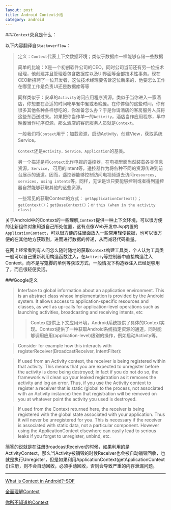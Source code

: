 ```yaml
---
layout: post
title: Android Context小结
category: android
---
```


###`Context`究竟是什么：

以下内容翻译自`Stackoverflow`：          

> 定义：`Context`代表上下文数据环境；类似于数据库一样能够存储一些数据
> 
> 简单的比喻：X是一个初创软件公司的CEO，同时公司当前还有另一位技术经理，他创建并且管理着包含数据库以及UI界面等全部技术性事务。现在CEO新招聘了一位开发者，这位技术经理要告诉这位新来的，他要怎么工作在哪里工作是负责UI还是数据库等等
> 
> 同样类似于：安卓的`Activity`访问应用程序资源。类似于当你进入一家酒店，你想要在合适的时间吃早餐中餐或者晚餐。在你停留的这些时间，你有很多其他各种各样想吃的，你准备怎么办？于是你请酒店的客房服务人员将这些东西送过来。如果把你当作单一的`Activity`，酒店当作应用程序，早中晚餐当作程序资源，那么酒店的客房服务人员就是`Context`。
> 
> 一般我们将`Context`用于：加载资源，启动Activity，创建View，获取系统Service。
> 
> `Context`还是`Activity，Service，Application`的基类。
> 
> 另一个描述是将`Context`比作电视的遥控器，在电视里面当然装载各类信息资源，`Service`， 可用的Intent等，遥控器作为将各种不同的资源传递到前台展示的通道。因而，遥控器能够控制访问电视频道去访问`resources, services, using intents`等。同样，无论是谁只要能够控制或者得到遥控器自然能够获取其他的这些资源。
> 
> 一些常见的获取Context的方式：
> `getApplicationContext()`；`getContext()`；`getBaseContext()`；or `this (when in the activity class)`
> 




关于Android中的Context的一些理解,`Context`提供一种上下文环境，可以很方便的让新组件对象知道自己所处位置，这有点像Web开发中Jsp内置的`ApplicationContext`，可以很方便的往里面放入一些常用轻便数据，也可以很方便的在其他地方获取到，进而进行数据的传递，从而减轻代码重量。

在网上经常看到有人问怎么随时随地的获取`Context`构建工具类，个人认为工具类一般可以自己重新利用构造函数注入，在`Activity`等控制器中直接构造注入Context，而不是写蹩脚的单例等获取方式，一般情况下构造器注入已经足够用了，而且很轻便灵活。

###Google定义

> Interface to global information about an application environment. This is an abstract class whose implementation is provided by the Android system. It allows access to application-specific resources and classes, as well as up-calls for application-level operations such as launching activities, broadcasting and receiving intents, etc 
> 
> > Context提供上下文应用环境，Android系统提供了具体的Context实现。Context提供了一种获取Android系统指定资源的通道，同时能够调用应用(application-level)级别的操作，例如启动Activity等。

> Consider for example how this interacts with registerReceiver(BroadcastReceiver, IntentFilter):

> If used from an Activity context, the receiver is being registered within that activity. This means that you are expected to unregister before the activity is done being destroyed; in fact if you do not do so, the framework will clean up your leaked registration as it removes the activity and log an error. Thus, if you use the Activity context to register a receiver that is static (global to the process, not associated with an Activity instance) then that registration will be removed on you at whatever point the activity you used is destroyed.

> If used from the Context returned here, the receiver is being registered with the global state associated with your application. Thus it will never be unregistered for you. This is necessary if the receiver is associated with static data, not a particular component. However using the ApplicationContext elsewhere can easily lead to serious leaks if you forget to unregister, unbind, etc.

简答的说就是在注册BroadcastReceiver的时候，如果利用的是ActivityContext，那么当Activity被销毁的时候Receiver也会被自动销毁回收，也就是执行Unregister，但是如果利用ApplicationContext(getApplicationContext ())注册，则不会自动回收，必须手动回收，否则会导致严重的内存泄漏问题。



---

[What is Context in Android?-SOF](http://stackoverflow.com/questions/3572463/what-is-context-in-android)

[全面理解Context](http://www.cnblogs.com/android100/p/Android-Context.html)

[你所不知道的Context](http://blog.csdn.net/qinjuning/article/details/7310620)